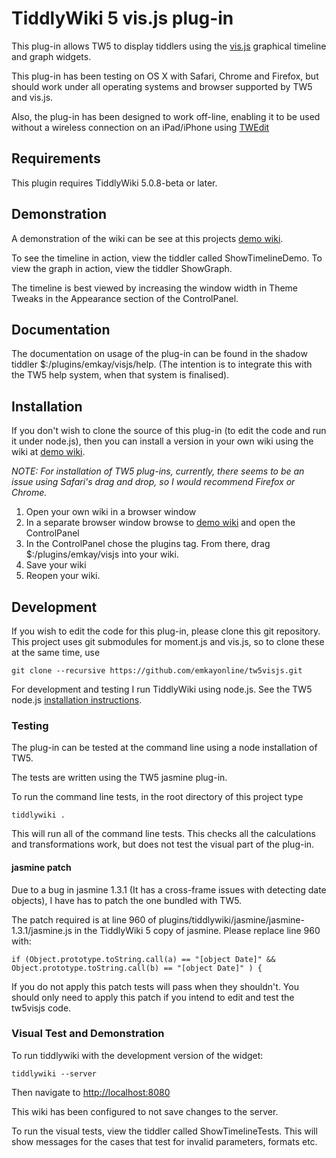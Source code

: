 # TiddlyWiki 5 vis.js plug-in

This plug-in allows TW5 to display tiddlers using the [vis.js](http://visjs.org) graphical timeline and graph widgets.

This plug-in has been testing on OS X with Safari, Chrome and Firefox, but should work under all operating systems and browser supported by TW5 and vis.js.

Also, the plug-in has been designed to work off-line, enabling it to be used without a wireless connection on an iPad/iPhone using [TWEdit](http://itunes.apple.com/gb/app/twedit/id409607956?mt=8)

## Requirements

This plugin requires TiddlyWiki 5.0.8-beta or later.

## Demonstration

A demonstration of the wiki can be see at this projects [demo wiki](http://emkayonline.github.io/tw5visjs).

To see the timeline in action,  view the tiddler called ShowTimelineDemo.  To view the graph in action, view the tiddler ShowGraph.

The timeline is best viewed by increasing the window width in Theme Tweaks in the Appearance section of the ControlPanel.

## Documentation

The documentation on usage of the plug-in can be found in the shadow tiddler $:/plugins/emkay/visjs/help.  (The intention is to integrate this with the TW5 help system, when that system is finalised).

## Installation

If you don't wish to clone the source of this plug-in (to edit the code and run it under node.js), then you can install a version in your own wiki using the wiki at [demo wiki](http://emkayonline.github.io/tw5visjs).

*NOTE: For installation of TW5 plug-ins, currently, there seems to be an issue using Safari's drag and drop, so I would recommend Firefox or Chrome.*

1. Open your own wiki in a browser window
2. In a separate browser window browse to [demo wiki](http://emkayonline.github.io/tw5visjs) and open the ControlPanel
3. In the ControlPanel chose the plugins tag.  From there, drag $:/plugins/emkay/visjs into your wiki.
4. Save your wiki
5. Reopen your wiki.

## Development

If you wish to edit the code for this plug-in, please clone this git repository.  This project uses git submodules for moment.js and vis.js, so to clone these at the same time, use

    git clone --recursive https://github.com/emkayonline/tw5visjs.git

For development and testing I run TiddlyWiki using node.js. See the TW5 node.js [installation instructions](http://tiddlywiki.com/static/TiddlyWiki%2520on%2520Node.js.html).

### Testing

The plug-in can be tested at the command line using a node installation of TW5.

The tests are written using the TW5 jasmine plug-in.


To run the command line tests, in the root directory of this project type

    tiddlywiki .

This will run all of the command line tests.  This checks all the calculations and transformations work, but does not test the visual part of the plug-in.

#### jasmine patch

Due to a bug in jasmine 1.3.1 (It has a cross-frame issues with detecting date objects), I have has to patch the one bundled with TW5.

The patch required is at line 960 of plugins/tiddlywiki/jasmine/jasmine-1.3.1/jasmine.js in the TiddlyWiki 5 copy of jasmine.  Please replace line 960 with:

    if (Object.prototype.toString.call(a) == "[object Date]" && Object.prototype.toString.call(b) == "[object Date]" ) {


If you do not apply this patch tests will pass when they shouldn't.  You should only need to apply this patch if you intend to edit and test the tw5visjs code.


### Visual Test and Demonstration

To run tiddlywiki with the development version of the widget:

    tiddlywiki --server

Then navigate to [http://localhost:8080]( http://localhost:8080 )

This wiki has been configured to not save changes to the server.

To run the visual tests, view the tiddler called ShowTimelineTests.  This will show messages for the cases that test for invalid parameters, formats etc.

